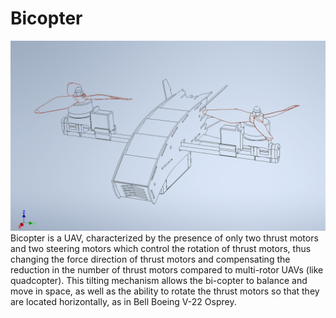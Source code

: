 # Bicopter
![alt text](https://github.com/Ihab-Asaad/Bicopter/blob/master/images/bicopter.PNG)
Bicopter is a UAV, characterized by the presence of only two thrust motors and two steering motors which control the rotation of thrust motors, thus changing the force direction of thrust motors and
compensating the reduction in the number of thrust motors compared to multi-rotor UAVs (like quadcopter). This tilting mechanism allows the bi-copter to balance and move in space, as well as the ability to rotate the thrust motors so that they are located horizontally, as in Bell Boeing V-22 Osprey.
